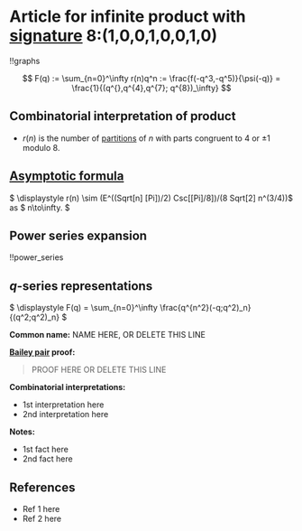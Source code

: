 # Article for infinite product with [signature](../product_signature.html) 8:(1,0,0,1,0,0,1,0)

!!graphs

$$ F(q) := \sum_{n=0}^\infty r(n)q^n := \frac{f(-q^3,-q^5)}{\psi(-q)} = \frac{1}{(q^{},q^{4},q^{7}; q^{8})_\infty} $$

## Combinatorial interpretation of product

- $r(n)$ is the number of [partitions](../partitions.html#integer_partitions) of $n$ with parts congruent to 4 or $\pm 1$ modulo 8.

## [Asymptotic formula](../asymptotics.html)

$ \displaystyle r(n) \sim (E^((Sqrt[n] \[Pi])/2) Csc[\[Pi]/8])/(8 Sqrt[2] n^(3/4))$ as $ n\to\infty. $

## Power series expansion

!!power_series

## $q$-series representations

$ \displaystyle F(q) = \sum_{n=0}^\infty \frac{q^{n^2}(-q;q^2)_n}{(q^2;q^2)_n} $

**Common name:** NAME HERE, OR DELETE THIS LINE

**[Bailey pair](../Bailey_pairs.html) proof:**
> PROOF HERE OR DELETE THIS LINE

**Combinatorial interpretations:**
- 1st interpretation here
- 2nd interpretation here
    
**Notes:**
- 1st fact here
- 2nd fact here

## References
- Ref 1 here
- Ref 2 here
